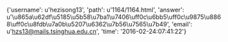 {'username': u'hezisong13', 'path': u'1164/1164.html', 'answer': u'\u865a\u62df\u5185\u5b58\u7ba1\u7406\uff0c\u6bb5\uff0c\u9875\u8868\uff0c\u8fdb\u7a0b\u5207\u6362\u7b56\u7565\u7b49', 'email': u'hzs13@mails.tsinghua.edu.cn', 'time': '2016-02-24:07:41:22'}